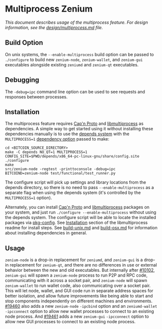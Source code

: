 # Multiprocess Zenium

_This document describes usage of the multiprocess feature. For design information, see the [design/multiprocess.md](design/multiprocess.md) file._

## Build Option

On unix systems, the `--enable-multiprocess` build option can be passed to `./configure` to build new `zenium-node`, `zenium-wallet`, and `zenium-gui` executables alongside existing `zeniumd` and `zenium-qt` executables.

## Debugging

The `-debug=ipc` command line option can be used to see requests and responses between processes.

## Installation

The multiprocess feature requires [Cap'n Proto](https://capnproto.org/) and [libmultiprocess](https://github.com/chaincodelabs/libmultiprocess) as dependencies. A simple way to get started using it without installing these dependencies manually is to use the [depends system](../depends) with the `MULTIPROCESS=1` [dependency option](../depends#dependency-options) passed to make:

```
cd <BITCOIN_SOURCE_DIRECTORY>
make -C depends NO_QT=1 MULTIPROCESS=1
CONFIG_SITE=$PWD/depends/x86_64-pc-linux-gnu/share/config.site ./configure
make
src/zenium-node -regtest -printtoconsole -debug=ipc
BITCOIND=zenium-node test/functional/test_runner.py
```

The configure script will pick up settings and library locations from the depends directory, so there is no need to pass `--enable-multiprocess` as a separate flag when using the depends system (it's controlled by the `MULTIPROCESS=1` option).

Alternately, you can install [Cap'n Proto](https://capnproto.org/) and [libmultiprocess](https://github.com/chaincodelabs/libmultiprocess) packages on your system, and just run `./configure --enable-multiprocess` without using the depends system. The configure script will be able to locate the installed packages via [pkg-config](https://www.freedesktop.org/wiki/Software/pkg-config/). See [Installation](https://github.com/chaincodelabs/libmultiprocess/blob/master/doc/install.md) section of the libmultiprocess readme for install steps. See [build-unix.md](build-unix.md) and [build-osx.md](build-osx.md) for information about installing dependencies in general.

## Usage

`zenium-node` is a drop-in replacement for `zeniumd`, and `zenium-gui` is a drop-in replacement for `zenium-qt`, and there are no differences in use or external behavior between the new and old executables. But internally after [#10102](https://github.com/bitcoin/bitcoin/pull/10102), `zenium-gui` will spawn a `zenium-node` process to run P2P and RPC code, communicating with it across a socket pair, and `zenium-node` will spawn `zenium-wallet` to run wallet code, also communicating over a socket pair. This will let node, wallet, and GUI code run in separate address spaces for better isolation, and allow future improvements like being able to start and stop components independently on different machines and environments.
[#19460](https://github.com/bitcoin/bitcoin/pull/19460) also adds a new `zenium-node` `-ipcbind` option and an `zeniumd-wallet` `-ipcconnect` option to allow new wallet processes to connect to an existing node process.
And [#19461](https://github.com/bitcoin/bitcoin/pull/19461) adds a new `zenium-gui` `-ipcconnect` option to allow new GUI processes to connect to an existing node process.
